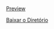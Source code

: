 [Preview](https://pedroaloonso.github.io/Digital-College-FullStack/Aula19/index.html)

[Baixar o Diretório](https://download-directory.github.io?url=https://github.com/PedroAloonso/Digital-College-FullStack/tree/main/Aula19)
